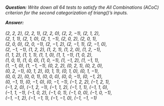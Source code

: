 *__Question:__ Write down all 64 tests to satisfy the All Combinations (ACoC) criterion for the second categorization of triang()’s inputs.*

*__Answer:__*
<br><br>
*(2, 2, 2), (2, 2, 1), (2, 2, 0), (2, 2, −1), (2, 1, 2),<br>
(2, 1, 1), (2, 1, 0), (2, 1, −1), (2, 0, 2), (2, 0, 1),<br>
(2, 0, 0), (2, 0, −1), (2, −1, 2), (2, −1, 1), (2, −1, 0),<br>
(2, −1, −1), (1, 2, 2), (1, 2, 1), (1, 2, 0), (1, 2, −1),<br>
(1, 1, 2), (1, 1, 1), (1, 1, 0), (1, 1, −1), (1, 0, 2),<br>
(1, 0, 1), (1, 0, 0), (1, 0, −1), (1, −1, 2), (1, −1, 1),<br>
(1, −1, 0), (1, −1, −1), (0, 2, 2), (0, 2, 1), (0, 2, 0),<br>
(0, 2, −1), (0, 1, 2), (0, 1, 1), (0, 1, 0), (0, 1, −1), <br>
(0, 0, 2), (0, 0, 1), (0, 0, 0), (0, 0, −1), (0, −1, 2), <br>
(0, −1, 1), (0, −1, 0), (0, −1, −1), (−1, 2, 2), (−1, 2, 1),<br>
(−1, 2, 0), (−1, 2, −1), (−1, 1, 2), (−1, 1, 1), (−1, 1, 0), <br>
(−1, 1, −1), (−1, 0, 2), (−1, 0, 1), (−1, 0, 0), (−1, 0, −1),<br>
(−1, −1, 2), (−1, −1, 1), (−1, −1, 0), (−1, −1, −1)*